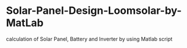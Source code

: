 # Solar-Panel-Design-Loomsolar-by-MatLab
 calculation of Solar Panel, Battery and Inverter by using Matlab script
